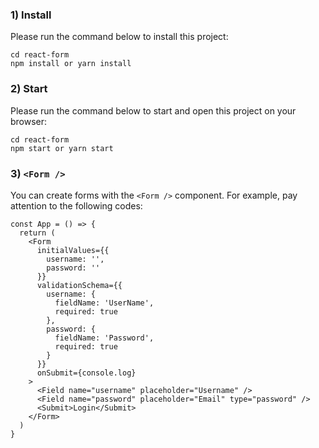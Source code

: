 ### 1) Install

Please run the command below to install this project:

```
cd react-form
npm install or yarn install
```

### 2) Start

Please run the command below to start and open this project on your browser:

```
cd react-form
npm start or yarn start
```

### 3) `<Form />`

You can create forms with the `<Form />` component. For example, pay attention to the following codes:

```
const App = () => {
  return (
    <Form
      initialValues={{
        username: '',
        password: ''
      }}
      validationSchema={{
        username: {
          fieldName: 'UserName',
          required: true
        },
        password: {
          fieldName: 'Password',
          required: true
        }
      }}
      onSubmit={console.log}
    >
      <Field name="username" placeholder="Username" />
      <Field name="password" placeholder="Email" type="password" />
      <Submit>Login</Submit>
    </Form>
  )
}
```
